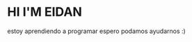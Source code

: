 <!DOCTYPE html>
<html>
  <head>
  </head>
  <body>
    <h1> HI I'M EIDAN</h1>
    <p> estoy aprendiendo a programar espero podamos ayudarnos :) </p>
  </body>
</html>




